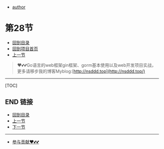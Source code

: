 + [author](https://github.com/3293172751)
# 第28节
+ [回到目录](../README.md)
+ [回到项目首页](../../README.md)
+ [上一节](27.md)
> ❤️💕💕Go语言的web框架gin框架、gorm基本使用以及web开发项目实战，更多请移步我的博客Myblog:[http://nsddd.top](http://nsddd.top/)
---
[TOC]





## END 链接
+ [回到目录](../README.md)
+ [上一节](27.md)
+ [下一节](29.md)
---
+ [参与贡献❤️💕💕](https://github.com/3293172751/Block_Chain/blob/master/Git/git-contributor.md)